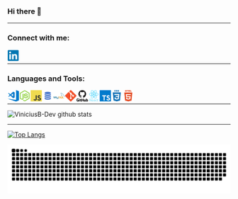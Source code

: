 ### Hi there 👋

<hr />

### Connect with me:

[<img align="left" alt="codeSTACKr | LinkedIn" width="26px" src="https://raw.githubusercontent.com/devicons/devicon/master/icons/linkedin/linkedin-original.svg" />][linkedin]

<br />
<hr />

### Languages and Tools:

<img align="left" alt="Visual Studio Code" width="26px" src="https://raw.githubusercontent.com/github/explore/80688e429a7d4ef2fca1e82350fe8e3517d3494d/topics/visual-studio-code/visual-studio-code.png" />


<img align="left" alt="Node.js" width="26px" src="https://raw.githubusercontent.com/devicons/devicon/master/icons/nodejs/nodejs-original.svg" />

<img align="left" alt="javascript" width="26px" src="https://raw.githubusercontent.com/devicons/devicon/master/icons/javascript/javascript-original.svg" />

<img align="left" alt="SQL" width="26px" src="https://raw.githubusercontent.com/github/explore/80688e429a7d4ef2fca1e82350fe8e3517d3494d/topics/sql/sql.png" />

<img align="left" alt="MySQL" width="26px" src="https://raw.githubusercontent.com/devicons/devicon/master/icons/mysql/mysql-original-wordmark.svg" />

<img align="left" alt="Git" width="26px" src="https://raw.githubusercontent.com/devicons/devicon/master/icons/git/git-original.svg" />

<img align="left" alt="GitHub" width="26px" src="https://raw.githubusercontent.com/devicons/devicon/master/icons/github/github-original-wordmark.svg" />

<img align="left" alt="React" width="26px" src="https://raw.githubusercontent.com/devicons/devicon/master/icons/react/react-original-wordmark.svg" />

<img align="left" alt="TypeScript" width="26px" src="https://raw.githubusercontent.com/devicons/devicon/master/icons/typescript/typescript-plain.svg" />

<img align="left" alt="Css3" width="26px" src="https://raw.githubusercontent.com/devicons/devicon/master/icons/css3/css3-plain-wordmark.svg" />

<img align="left" alt="Html5" width="26px" src="https://raw.githubusercontent.com/devicons/devicon/master/icons/html5/html5-plain-wordmark.svg" />

<br />

<hr />

![ViniciusB-Dev github stats](https://github-readme-stats.vercel.app/api?username=ViniciusB-Dev&theme=dracula&show_icons=true)

<hr />

[![Top Langs](https://github-readme-stats.vercel.app/api/top-langs/?username=ViniciusB-Dev&layout=compact&theme=dracula)](https://github.com/anuraghazra/github-readme-stats)


[linkedin]: http://www.linkedin.com/in/vinicius-barbosa-44b0121b0

<div  align="center"> 
  
 
 ![Snake animation](https://github.com/ViniciusB-Dev/ViniciusB-Dev/blob/output/github-contribution-grid-snake.svg)
 
</div>
 


